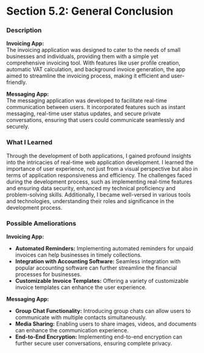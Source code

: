 # Section 5.2: General Conclusion

### Description

**Invoicing App:**  
The invoicing application was designed to cater to the needs of small businesses and individuals, providing them with a simple yet comprehensive invoicing tool. With features like user profile creation, automatic VAT calculation, and background invoice generation, the app aimed to streamline the invoicing process, making it efficient and user-friendly.

**Messaging App:**  
The messaging application was developed to facilitate real-time communication between users. It incorporated features such as instant messaging, real-time user status updates, and secure private conversations, ensuring that users could communicate seamlessly and securely.

### What I Learned

Through the development of both applications, I gained profound insights into the intricacies of real-time web application development. I learned the importance of user experience, not just from a visual perspective but also in terms of application responsiveness and efficiency. The challenges faced during the development process, such as implementing real-time features and ensuring data security, enhanced my technical proficiency and problem-solving skills. Additionally, I became well-versed in various tools and technologies, understanding their roles and significance in the development process.

### Possible Ameliorations

**Invoicing App:**
- **Automated Reminders:** Implementing automated reminders for unpaid invoices can help businesses in timely collections.
- **Integration with Accounting Software:** Seamless integration with popular accounting software can further streamline the financial processes for businesses.
- **Customizable Invoice Templates:** Offering a variety of customizable invoice templates can enhance the user experience.

**Messaging App:**
- **Group Chat Functionality:** Introducing group chats can allow users to communicate with multiple contacts simultaneously.
- **Media Sharing:** Enabling users to share images, videos, and documents can enhance the communication experience.
- **End-to-End Encryption:** Implementing end-to-end encryption can further secure user conversations, ensuring complete privacy.

